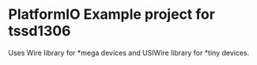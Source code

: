 <!---
 Copyright (c) 2018 Tara Keeling
 
 This software is released under the MIT License.
 https://opensource.org/licenses/MIT
-->

# PlatformIO Example project for tssd1306
Uses Wire library for *mega devices and USIWire library for *tiny devices.
